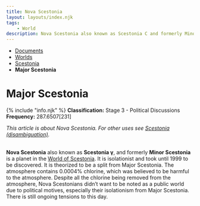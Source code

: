 ```yaml
---
title: Nova Scestonia
layout: layouts/index.njk
tags:
    - World
description: Nova Scestonia also known as Scestonia C and formerly Minor Scestonia is a planet in the World of Scestonia. It is isolationist and took until 1999 to be discovered.
---
```

<nav class="text-sm breadcrumbs mb-5">
    <ul>
        <li><a href="/docs">Documents</a></li>
        <li><a href="/docs/world">Worlds</a></li>
        <li><a href="/docs/world/scestonia">Scestonia</a></li>
        <li><b>Major Scestonia</b></li>
    </ul>
</nav>
<div class="text-center"><h1>Major Scestonia</h1></div>

<div class="alert shadow-lg slate-color mb-5">
    <div>
        {% include "info.njk" %}
        <span>
        <b>Classification:</b> <span class="text-amber-400">Stage 3 - Political Discussions</span><br>
        <b>Frequency:</b> 287.6507[231]
        </span>
    </div>
</div>

<i>This article is about Nova Scestonia. For other uses see <a href="/docs/world/scestonia/disambig/">Scestonia (disambiguation)</a>.</i><br><br>

**Nova Scestonia** also known as **Scestonia γ**, and formerly **Minor Scestonia** is a planet in the <a href="/docs/world/scestonia">World of Scestonia</a>. It is isolationist and took until 1999 to be discovered. It is theorized to be a split from Major Scestonia. The atmosphere contains 0.0004% chlorine, which was believed to be harmful to the atmosphere. Despite all the chlorine being removed from the atmosphere, Nova Scestonians didn’t want to be noted as a public world due to political motives, especially their isolationism from Major Scestonia. There is still ongoing tensions to this day.